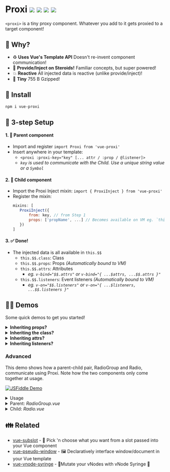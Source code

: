 # Proxi <a href="https://npm.im/vue-proxi"><img src="https://badgen.net/npm/v/vue-proxi"></a> <a href="https://npm.im/vue-proxi"><img src="https://badgen.net/npm/dm/vue-proxi"></a> <a href="https://packagephobia.now.sh/result?p=vue-proxi"><img src="https://packagephobia.now.sh/badge?p=vue-proxi"></a> <a href="https://bundlephobia.com/result?p=vue-proxi"><img src="https://badgen.net/bundlephobia/minzip/vue-proxi"></a>

`<proxi>` is a tiny proxy component. Whatever you add to it gets proxied to a target component!

## :raising_hand: Why?
- :recycle: **Uses Vue's Template API** Doesn't re-invent component communication!
- :muscle: **Provide/Inject on Steroids!** Familiar concepts, but super powered!
- :boom: **Reactive** All injected data is reactive (unlike provide/inject)!
- :hatched_chick: **Tiny** 755 B Gzipped!

## :rocket: Install
```sh
npm i vue-proxi
```

## :vertical_traffic_light: 3-step Setup
#### 1. :woman: Parent component
   - Import and register `import Proxi from 'vue-proxi'`
   - Insert anywhere in your template:
      - `<proxi :proxi-key="key" [... attr / :prop / @listener]>`
      - _`key` is used to communicate with the Child. Use a unique string value or a `Symbol`_
#### 2. :baby: Child component
   - Import the Proxi Inject mixin: `import { ProxiInject } from 'vue-proxi'`
   - Register the mixin:
     ```js
     mixins: [
     	ProxiInject({
     		from: key, // from Step 1
     		props: ['propName', ...] // Becomes available on VM eg. `this.propName`
     	})
     ]
     ```
#### 3. :white_check_mark: Done!
   - The injected data is all available in `this.$$`
     - `this.$$.class`: Class
     - `this.$$.props`: Props _(Automatically bound to VM)_
     - `this.$$.attrs`: Attributes
       - _eg. `v-bind="$$.attrs"` or `v-bind="{ ...$attrs, ...$$.attrs }"`_
     - `this.$$.listeners`: Event listeners _(Automatically bound to VM)_
       - _eg. `v-on="$$.listeners"` or `v-on="{ ...$listeners, ...$$.listeners }"`_

## :man_teacher: Demos
Some quick demos to get you started!

<details>
	<summary><strong>Inheriting props?</strong></summary>
	<br>
	When you declare a prop, it filters it out from the attributes list (<code>$$.attrs</code>) to be available directly on the view model (<code>this.propName</code>) and the props list (<code>$$.props</code>).
	<table>
		<tr><th>:woman: Parent</th><th>:baby: Child</th></tr>
		<tr>
			<td valign="top"><pre lang="html">
&lt;proxi
    :proxi-key="key"
    :child-disabled="isDisabled"
    :child-label="label"
/&gt;
</pre></td>
			<td><pre lang="html">
&lt;label&gt;
    {{ label }}
    &lt;input
        type="checkbox"
        :disabled="childDisabled"
    &gt;
&lt;/label&gt;
	</pre><hr><pre lang="js">
export default {
  mixins: [
    ProxiInject({
      from: key,
      props: [
        'childDisabled',
        'childLabel'
      ]
    })
  ],
  computed: {
    label() {
      return this.childLabel + ':';
    }
  }
};
</pre></td>
		</tr>
	</table>
</details>

<details>
	<summary><strong>Inheriting the class?</strong></summary>
	<br>
	Both the static class and computed class are consolidated into <code>$$.class</code> for you to easily attach to any element.
	<table>
		<tr><th>:woman: Parent</th><th>:baby: Child</th></tr>
		<tr>
			<td valign="top"><pre lang="html">
&lt;proxi
    :proxi-key="key"
    class="static-class"
    :class="['child-class', {
        disabled: isDisabled
    }]"
/&gt;
</pre></td>
			<td><pre lang="html">
&lt;div :class="$$.class"&gt;
    Child
&lt;/div&gt;
</pre><hr><pre lang="js">
export default {
    mixins: [
        ProxiInject({ from: key })
    ],
};
</pre></td>
		</tr>
	</table>
</details>

<details>
	<summary><strong>Inheriting attrs?</strong></summary>
	<br>
	<ul>
		<li>Looking to inherit a specific attribute? Just pick it out from <code>$$.attrs</code></li>
		<li>Looking to inherit all attributes? Throw <code>$$.attrs</code> into <code>v-bind</code></li>
	</ul>
	<table>
		<tr><th>:woman: Parent</th><th>:baby: Child</th></tr>
		<tr>
			<td valign="top"><pre lang="html">
&lt;proxi
    :proxi-key="key"
    :disabled="true"
/&gt;
</pre></td>
			<td><pre lang="html">
&lt;div
    :disabled="$$.attrs.disabled"
    v-bind="$$.attrs"
&gt;
    Child
&lt;/div&gt;
</pre><hr><pre lang="js">
export default {
    mixins: [
        ProxiInject({ from: key })
    ],
};
	</pre></td>
		</tr>
	</table>
</details>

<details>
	<summary><strong>Inheriting listeners?</strong></summary>
	<br>
	All event listeners are in <code>$$.listeners</code> to throw right into <code>v-on</code>!
	<table>
		<tr><th>:woman: Parent</th><th>:baby: Child</th></tr>
		<tr>
			<td valign="top"><pre lang="html">
&lt;proxi
    :proxi-key="key"
    @click="handleClick"
    @custom-event="handleCustomEvent"
/&gt;
</pre></td>
			<td><pre lang="html">
&lt;button v-on="$$.listeners"&gt;
    Child
&lt;/button&gt;
</pre><hr><pre lang="js">
export default {
    mixins: [
        ProxiInject({ from: key })
    ],
    mounted() {
        // Listeners are automatically bound to VM
        this.$emit('custom-event', 'Mounted!');
    }
};
</pre></td>
		</tr>
	</table>
</details>


### Advanced
This demo shows how a parent-child pair, RadioGroup and Radio, communicate using Proxi. Note how the two components only come together at usage.

[![JSFiddle Demo](https://flat.badgen.net/badge/JSFiddle/Open%20Demo/blue)](https://jsfiddle.net/hirokiosame/akwfm1sp/)

<details>
	<summary>Usage</summary>

```vue
<template>
    <div>
        <radio-group v-model="selected">
            <radio
                label="Apples"
                value="apples"
            />
            <radio
                label="Oranges"
                value="oranges"
            />
            <radio
                label="Bananas"
                value="bananas"
            />
        </radio-group>
        <div>
            Selected: {{ selected }}
        </div>
    </div>
</template>

<script>
export default {
    data() {
        return {
            selected: []
        }
    }
}
</script>
```
</details>

<details>
	<summary>Parent: <i>RadioGroup.vue</i></summary>

```vue
<template>
    <div>
        <proxi
            :proxi-key="key"
            :checked-items="value"
            @update="$emit('input', $event)"
        >
            <slot />
        </proxi>
    </div>
</template>

<script>
import Proxi from 'vue-proxi'

export default {
    components: {
        Proxi
    },

    props: ['value'],

    data() {
        return {
            // Same idea as provide/inject
            // Use a Symbol for security
            key: 'radios'
        }
    }
}
</script>
```
</details>


<details>
	<summary>Child: <i>Radio.vue</i></summary>


```vue
<template>
    <label>
        <input
            type="checkbox"
            :checked="isChecked"
            @click="onClick"
        >
        {{ label }}
    </label>
</template>

<script>
import { ProxiInject } from 'vue-proxi'

export default {
    mixins: [
        ProxiInject({
            // Same key as parent
            from: 'radios',

            // Declare props that can be injected in
            // Only array supported for now
            props: ['checkedItems']
        })
    ],

    props: {
        label: String,
        value: null
    },

    computed: {
        isChecked() {
            return this.checkedItems.includes(this.value)
        }
    },

    methods: {
        onClick() {
            if (this.isChecked) {
                this.$emit('update', this.checkedItems.filter(i => i !== this.value))
            } else {
                this.$emit('update', [...this.checkedItems, this.value])
            }
        }
    }
}
</script>
```
</details>


## :family: Related
- [vue-subslot](https://github.com/privatenumber/vue-subslot) - 💍 Pick 'n choose what you want from a slot passed into your Vue component
- [vue-pseudo-window](https://github.com/privatenumber/vue-pseudo-window) - 🖼 Declaratively interface window/document in your Vue template
- [vue-vnode-syringe](https://github.com/privatenumber/vue-vnode-syringe) - 🧬Mutate your vNodes with vNode Syringe 💉
